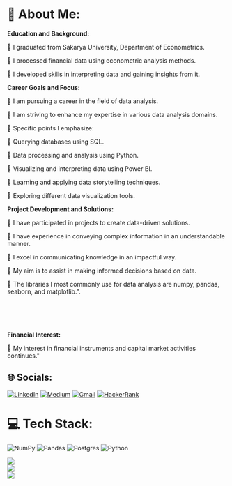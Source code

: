 # 💫 About Me:


**Education and Background:**

:rocket: I graduated from Sakarya University, Department of Econometrics.

:rocket: I processed financial data using econometric analysis methods.

:rocket: I developed skills in interpreting data and gaining insights from it.

**Career Goals and Focus:**

:rocket: I am pursuing a career in the field of data analysis.

:rocket: I am striving to enhance my expertise in various data analysis domains.

:rocket: Specific points I emphasize:

:rocket: Querying databases using SQL.

:rocket: Data processing and analysis using Python.

:rocket: Visualizing and interpreting data using Power BI.

:rocket: Learning and applying data storytelling techniques.

:rocket: Exploring different data visualization tools.

**Project Development and Solutions:**

:rocket: I have participated in projects to create data-driven solutions.

:rocket: I have experience in conveying complex information in an understandable manner.

:rocket: I excel in communicating knowledge in an impactful way.

:rocket: My aim is to assist in making informed decisions based on data.

:rocket: The libraries I most commonly use for data analysis are numpy, pandas, seaborn, and matplotlib.".<br><br><br><br><br>

**Financial Interest:**

:rocket: My interest in financial instruments and capital market activities continues."


## 🌐 Socials:
[![LinkedIn](https://img.shields.io/badge/LinkedIn-0077B5?style=for-the-badge&logo=linkedin&logoColor=white)](https://www.linkedin.com/in/hamzaugursumer/)
[![Medium](https://img.shields.io/badge/Medium-12100E?style=for-the-badge&logo=medium&logoColor=white)](https://medium.com/@hamzaugursumer)
[![Gmail](https://img.shields.io/badge/Gmail-D14836?style=for-the-badge&logo=gmail&logoColor=white)](mailto:hamzaugursumer@gmail.com)
[![HackerRank](https://img.shields.io/badge/-Hackerrank-2EC866?style=for-the-badge&logo=HackerRank&logoColor=white)](https://www.hackerrank.com/hamzaugursumer?hr_r=1)


# 💻 Tech Stack:
![NumPy](https://img.shields.io/badge/numpy-%23013243.svg?style=for-the-badge&logo=numpy&logoColor=white) ![Pandas](https://img.shields.io/badge/pandas-%23150458.svg?style=for-the-badge&logo=pandas&logoColor=white) ![Postgres](https://img.shields.io/badge/postgres-%23316192.svg?style=for-the-badge&logo=postgresql&logoColor=white) ![Python](https://img.shields.io/badge/python-3670A0?style=for-the-badge&logo=python&logoColor=ffdd54) 




![](https://github-readme-stats.vercel.app/api?username=hamzaugursumer&theme=radical&hide_border=false&include_all_commits=false&count_private=false)<br/>
![](https://github-readme-streak-stats.herokuapp.com/?user=hamzaugursumer&theme=radical&hide_border=false)<br/>
![](https://github-readme-stats.vercel.app/api/top-langs/?username=hamzaugursumer&theme=radical&hide_border=false&include_all_commits=false&count_private=false&layout=compact)

<!-- Proudly created with GPRM ( https://gprm.itsvg.in ) -->
